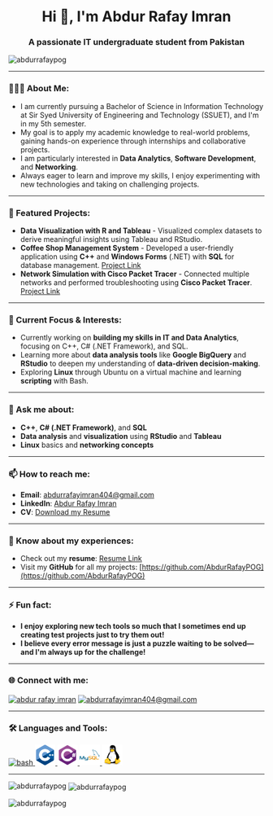 <h1 align="center">Hi 👋, I'm Abdur Rafay Imran</h1>
<h3 align="center">A passionate IT undergraduate student from Pakistan</h3>

<p align="left"> <img src="https://komarev.com/ghpvc/?username=abdurrafaypog&label=Profile%20views&color=0e75b6&style=flat" alt="abdurrafaypog" /> </p>

---

### 👨🏻‍💻 About Me:
- I am currently pursuing a Bachelor of Science in Information Technology at Sir Syed University of Engineering and Technology (SSUET), and I'm in my 5th semester.
- My goal is to apply my academic knowledge to real-world problems, gaining hands-on experience through internships and collaborative projects.
- I am particularly interested in **Data Analytics**, **Software Development**, and **Networking**.
- Always eager to learn and improve my skills, I enjoy experimenting with new technologies and taking on challenging projects.

---

### 🌟 Featured Projects:
- **Data Visualization with R and Tableau** - Visualized complex datasets to derive meaningful insights using Tableau and RStudio.
- **Coffee Shop Management System** - Developed a user-friendly application using **C++** and **Windows Forms** (.NET) with **SQL** for database management. [Project Link](https://github.com/AbdurRafayPOG)
- **Network Simulation with Cisco Packet Tracer** - Connected multiple networks and performed troubleshooting using **Cisco Packet Tracer**. [Project Link](https://github.com/AbdurRafayPOG)

---

### 🔭 Current Focus & Interests:
- Currently working on **building my skills in IT and Data Analytics**, focusing on C++, C# (.NET Framework), and SQL.
- Learning more about **data analysis tools** like **Google BigQuery** and **RStudio** to deepen my understanding of **data-driven decision-making**.
- Exploring **Linux** through Ubuntu on a virtual machine and learning **scripting** with Bash.

---

### 💬 Ask me about:
- **C++**, **C# (.NET Framework)**, and **SQL**
- **Data analysis** and **visualization** using **RStudio** and **Tableau**
- **Linux** basics and **networking concepts**

---

### 📫 How to reach me:
- **Email**: [abdurrafayimran404@gmail.com](mailto:abdurrafayimran404@gmail.com)
- **LinkedIn**: [Abdur Rafay Imran](https://www.linkedin.com/in/abdurrafay404/)
- **CV**: [Download my Resume](https://www.linkedin.com/in/abdurrafay404/)

---

### 📄 Know about my experiences:
- Check out my **resume**: [Resume Link](https://www.linkedin.com/in/abdurrafay404/)
- Visit my **GitHub** for all my projects: [https://github.com/AbdurRafayPOG](https://github.com/AbdurRafayPOG)

---

### ⚡ Fun fact:
- **I enjoy exploring new tech tools so much that I sometimes end up creating test projects just to try them out!**
- **I believe every error message is just a puzzle waiting to be solved—and I'm always up for the challenge!**

---

### 🌐 Connect with me:
<p align="left">
<a href="https://linkedin.com/in/abdurrafay404/" target="blank"><img align="center" src="https://raw.githubusercontent.com/rahuldkjain/github-profile-readme-generator/master/src/images/icons/Social/linked-in-alt.svg" alt="abdur rafay imran" height="30" width="40" /></a>
<a href="mailto:abdurrafayimran404@gmail.com" target="blank"><img align="center" src="https://raw.githubusercontent.com/rahuldkjain/github-profile-readme-generator/master/src/images/icons/Social/google-gmail.svg" alt="abdurrafayimran404@gmail.com" height="30" width="40" /></a>
</p>

---

### 🛠️ Languages and Tools:
<p align="left"> 
  <a href="https://www.gnu.org/software/bash/" target="_blank" rel="noreferrer"> 
    <img src="https://www.vectorlogo.zone/logos/gnu_bash/gnu_bash-icon.svg" alt="bash" width="40" height="40"/> 
  </a> 
  <a href="https://www.w3schools.com/cpp/" target="_blank" rel="noreferrer"> 
    <img src="https://raw.githubusercontent.com/devicons/devicon/master/icons/cplusplus/cplusplus-original.svg" alt="cplusplus" width="40" height="40"/> 
  </a> 
  <a href="https://www.w3schools.com/cs/" target="_blank" rel="noreferrer"> 
    <img src="https://raw.githubusercontent.com/devicons/devicon/master/icons/csharp/csharp-original.svg" alt="csharp" width="40" height="40"/> 
  </a> 
  <a href="https://www.mysql.com/" target="_blank" rel="noreferrer"> 
    <img src="https://raw.githubusercontent.com/devicons/devicon/master/icons/mysql/mysql-original-wordmark.svg" alt="mysql" width="40" height="40"/> 
  </a> 
  <a href="https://www.linux.org/" target="_blank" rel="noreferrer"> 
    <img src="https://raw.githubusercontent.com/devicons/devicon/master/icons/linux/linux-original.svg" alt="linux" width="40" height="40"/> 
  </a> 
</p>

---

<p><img align="left" src="https://github-readme-stats.vercel.app/api/top-langs?username=abdurrafaypog&show_icons=true&locale=en&layout=compact" alt="abdurrafaypog" /></p>

<p>&nbsp;<img align="center" src="https://github-readme-stats.vercel.app/api?username=abdurrafaypog&show_icons=true&locale=en" alt="abdurrafaypog" /></p>

<p><img align="center" src="https://github-readme-streak-stats.herokuapp.com/?user=abdurrafaypog&" alt="abdurrafaypog" /></p>
